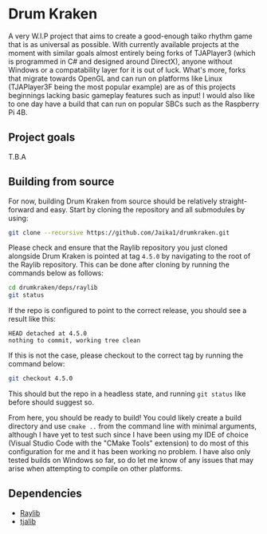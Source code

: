 # Drum Kraken
A very W.I.P project that aims to create a good-enough taiko rhythm game that is as universal as possible. With currently available projects at the moment with similar goals almost entirely being forks of TJAPlayer3 (which is programmed in C# and designed around DirectX), anyone without Windows or a compatability layer for it is out of luck. What's more, forks that migrate towards OpenGL and can run on platforms like Linux (TJAPlayer3F being the most popular example) are as of this projects beginnings lacking basic gameplay features such as input! I would also like to one day have a build that can run on popular SBCs such as the Raspberry Pi 4B. 

## Project goals
T.B.A

## Building from source
For now, building Drum Kraken from source should be relatively straight-forward and easy. Start by cloning the repository and all submodules by using:
```bash
git clone --recursive https://github.com/Jaika1/drumkraken.git
```
Please check and ensure that the Raylib repository you just cloned alongside Drum Kraken is pointed at tag `4.5.0` by navigating to the root of the Raylib repository. This can be done after cloning by running the commands below as follows:
```bash
cd drumkraken/deps/raylib
git status
```
If the repo is configured to point to the correct release, you should see a result like this:
```
HEAD detached at 4.5.0
nothing to commit, working tree clean
```
If this is not the case, please checkout to the correct tag by running the command below:
```bash
git checkout 4.5.0
```
This should but the repo in a headless state, and running `git status` like before should suggest so.

From here, you should be ready to build! You could likely create a build directory and use `cmake ..` from the command line with minimal arguments, although I have yet to test such since I have been using my IDE of choice (Visual Studio Code with the "CMake Tools" extension) to do most of this configuration for me and it has been working no problem. I have also only tested builds on Windows so far, so do let me know of any issues that may arise when attempting to compile on other platforms.

## Dependencies
- [Raylib](https://www.raylib.com)
- [tjalib](https://github.com/Jaika1/tjalib)